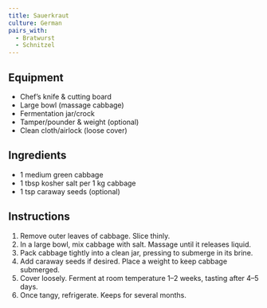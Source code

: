 ```yaml
---
title: Sauerkraut
culture: German
pairs_with:
  - Bratwurst
  - Schnitzel
---
```


## Equipment
- Chef’s knife & cutting board
- Large bowl (massage cabbage)
- Fermentation jar/crock
- Tamper/pounder & weight (optional)
- Clean cloth/airlock (loose cover)

## Ingredients
- 1 medium green cabbage
- 1 tbsp kosher salt per 1 kg cabbage
- 1 tsp caraway seeds (optional)

## Instructions
1. Remove outer leaves of cabbage. Slice thinly.
2. In a large bowl, mix cabbage with salt. Massage until it releases liquid.
3. Pack cabbage tightly into a clean jar, pressing to submerge in its brine.
4. Add caraway seeds if desired. Place a weight to keep cabbage submerged.
5. Cover loosely. Ferment at room temperature 1–2 weeks, tasting after 4–5 days.
6. Once tangy, refrigerate. Keeps for several months.
